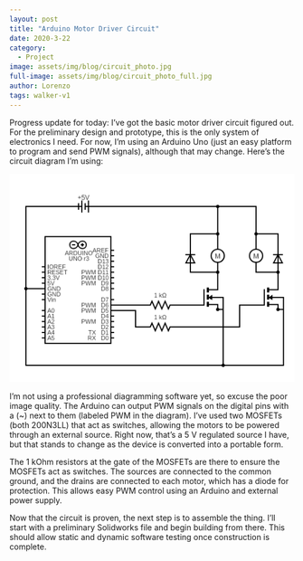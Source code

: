 ```yaml
---
layout: post
title: "Arduino Motor Driver Circuit"
date: 2020-3-22
category:
  - Project
image: assets/img/blog/circuit_photo.jpg
full-image: assets/img/blog/circuit_photo_full.jpg
author: Lorenzo
tags: walker-v1
---
```


Progress update for today: I’ve got the basic motor driver circuit figured out. For the preliminary design and prototype, this is the only system of electronics I need. For now, I’m using an Arduino Uno (just an easy platform to program and send PWM signals), although that may change. Here’s the circuit diagram I’m using:

![Circuit diagram](/assets/img/blog/motor_driver_circuit.png)

I’m not using a professional diagramming software yet, so excuse the poor image quality. The Arduino can output PWM signals on the digital pins with a (~) next to them (labeled PWM in the diagram). I’ve used two MOSFETs (both 200N3LL) that act as switches, allowing the motors to be powered through an external source. Right now, that’s a 5 V regulated source I have, but that stands to change as the device is converted into a portable form.

The 1 kOhm resistors at the gate of the MOSFETs are there to ensure the MOSFETs act as switches. The sources are connected to the common ground, and the drains are connected to each motor, which has a diode for protection. This allows easy PWM control using an Arduino and external power supply.

Now that the circuit is proven, the next step is to assemble the thing. I’ll start with a preliminary Solidworks file and begin building from there. This should allow static and dynamic software testing once construction is complete.
